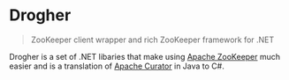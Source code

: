 Drogher
=======

> ZooKeeper client wrapper and rich ZooKeeper framework for .NET

Drogher is a set of .NET libaries that make using [Apache ZooKeeper](http://zookeeper.apache.org/) much easier
and is a translation of [Apache Curator](http://curator.apache.org/) in Java to C#.
